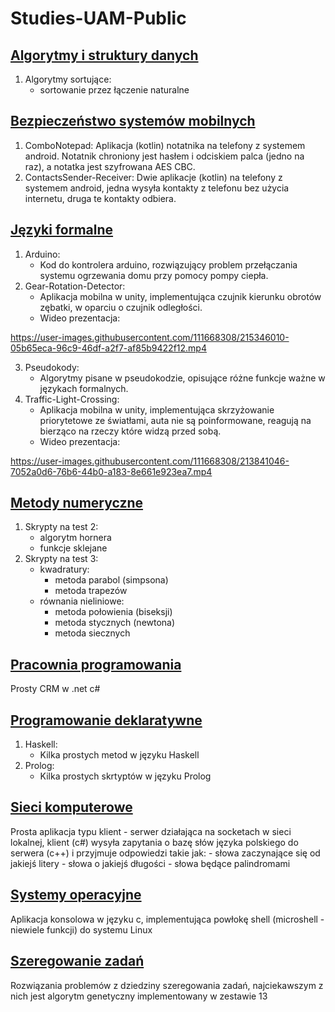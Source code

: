 # Studies-UAM-Public

## [Algorytmy i struktury danych](https://github.com/adbreeker/Studies-UAM-Public/tree/main/Algorytmy%20i%20struktury%20danych/)

1. Algorytmy sortujące:
	- sortowanie przez łączenie naturalne

## [Bezpieczeństwo systemów mobilnych](https://github.com/adbreeker/Studies-UAM-Public/tree/main/Bezpieczeństwo%20systemów%20mobilnych)

1. ComboNotepad:
	Aplikacja (kotlin) notatnika na telefony z systemem android. Notatnik chroniony jest hasłem i odciskiem palca (jedno na raz), a notatka jest szyfrowana AES CBC.
2. ContactsSender-Receiver:
	Dwie aplikacje (kotlin) na telefony z systemem android, jedna wysyła kontakty z telefonu bez użycia internetu, druga te kontakty odbiera.

## [Języki formalne](https://github.com/adbreeker/Studies-UAM-Public/tree/main/Języki%20formalne)

1. Arduino:
	- Kod do kontrolera arduino, rozwiązujący problem przełączania systemu ogrzewania domu przy pomocy pompy ciepła.
2. Gear-Rotation-Detector:
	- Aplikacja mobilna w unity, implementująca czujnik kierunku obrotów zębatki, w oparciu o czujnik odległości.
	- Wideo prezentacja:


https://user-images.githubusercontent.com/111668308/215346010-05b65eca-96c9-46df-a2f7-af85b9422f12.mp4

3. Pseudokody:
	- Algorytmy pisane w pseudokodzie, opisujące różne funkcje ważne w językach formalnych.
4. Traffic-Light-Crossing:
	- Aplikacja mobilna w unity, implementująca skrzyżowanie priorytetowe ze światłami, auta nie są poinformowane, reagują na bierząco na rzeczy które widzą przed sobą.
	- Wideo prezentacja:


https://user-images.githubusercontent.com/111668308/213841046-7052a0d6-76b6-44b0-a183-8e661e923ea7.mp4

## [Metody numeryczne](https://github.com/adbreeker/Studies-UAM-Public/tree/main/Metody%20numeryczne)

1. Skrypty na test 2:
	- algorytm hornera
	- funkcje sklejane
2. Skrypty na test 3:
	- kwadratury:
		- metoda parabol (simpsona)
		- metoda trapezów
	- równania nieliniowe:
		- metoda połowienia (biseksji)
 		- metoda stycznych (newtona)
		- metoda siecznych

## [Pracownia programowania](https://github.com/adbreeker/Studies-UAM-Public/tree/main/Pracownia%20programowania)

Prosty CRM w .net c#

## [Programowanie deklaratywne](https://github.com/adbreeker/Studies-UAM-Public/tree/main/Programowanie%20deklaratywne)

1. Haskell:
	- Kilka prostych metod w języku Haskell
2. Prolog:
	- Kilka prostych skrtyptów w języku Prolog

## [Sieci komputerowe](https://github.com/adbreeker/Studies-UAM-Public/tree/main/Sieci%20komputerowe)

Prosta aplikacja typu klient - serwer działająca na socketach w sieci lokalnej, klient (c#) wysyła zapytania o bazę słów języka polskiego do serwera (c++) i przyjmuje odpowiedzi takie jak:
	- słowa zaczynające się od jakiejś litery
 	- słowa o jakiejś długości
  	- słowa będące palindromami
 
## [Systemy operacyjne](https://github.com/adbreeker/Studies-UAM-Public/tree/main/Systemy%20operacyjne)

Aplikacja konsolowa w języku c, implementująca powłokę shell (microshell - niewiele funkcji) do systemu Linux

## [Szeregowanie zadań](https://github.com/adbreeker/Studies-UAM-Public/tree/main/Szeregowanie%20zadań)

Rozwiązania problemów z dziedziny szeregowania zadań, najciekawszym z nich jest algorytm genetyczny implementowany w zestawie 13
